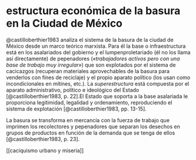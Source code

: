 # estructura económica de la basura en la Ciudad de México
@castilloberthier1983 analiza el sistema de la basura de la ciudad de México desde un marco teórico marxista. Para él la base o infraestructura está en los asalariados del gobierno y el lumpenproletariado (él no los llama así directamente) de pepenadores (*«trabajadores activos pero con una base de trabajo muy irregular»*) que son explotados por el sistema de cacicazgos (recuperan materiales aprovechables de la basura para venderlos con fines de reciclaje) y el propio aparato político (los usan como incondicionales en mítines, etc.). La *superestructura* está compuesta por el aparato administrativo, político e ideológico del Estado [@castilloberthier1983, p. 22].El Estado que soporta a la base asalariada le proporciona legitimidad, legalidad y ordenamiento, reproduciendo el sistema de explotación [@castilloberthier1983, pp. 13-15].

La basura se transforma en mercancía con la fuerza de trabajo que imprimen los recolectores y pepenadores que separan los desechos en grupos de productos en función de la demanda que se tenga de ellos [@castilloberthier1983, p. 23].

[[caciquismo urbano y miseria]]
